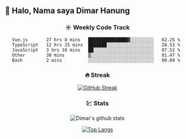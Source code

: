 ## 👋 Halo, Nama saya **Dimar Hanung**

<center>

### :sunny: Weekly Code Track
<!--START_SECTION:waka-->
```text
Vue.js       27 hrs 8 mins   ███████████████▓░░░░░░░░░   62.25 % 
TypeScript   12 hrs 25 mins  ███████░░░░░░░░░░░░░░░░░░   28.51 % 
JavaScript   3 hrs 16 mins   ██░░░░░░░░░░░░░░░░░░░░░░░   07.52 % 
Other        38 mins         ▒░░░░░░░░░░░░░░░░░░░░░░░░   01.47 % 
Bash         2 mins          ░░░░░░░░░░░░░░░░░░░░░░░░░   00.09 % 
```
<!--END_SECTION:waka-->

### :fire: Streak

[![GitHub Streak](http://github-readme-streak-stats.herokuapp.com?user=dimar-hanung)](https://git.io/streak-stats)

### :chart: Stats

![Dimar's github stats](https://github-readme-stats.vercel.app/api?username=dimar-hanung&show_icons=true&theme=vue)

[![Top Langs](https://github-readme-stats.vercel.app/api/top-langs/?username=dimar-hanung)](#)

</center>
